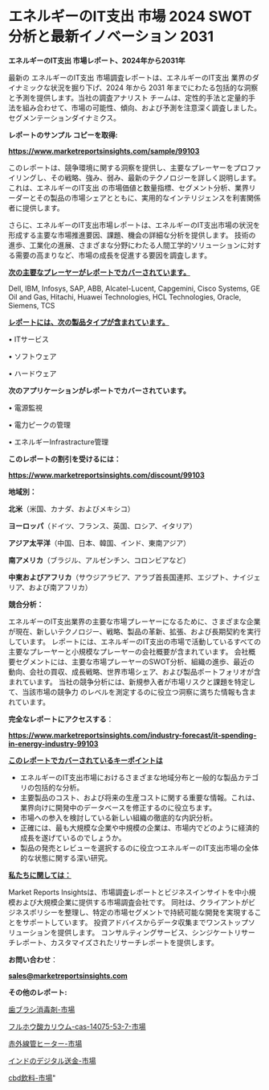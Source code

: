 # エネルギーのIT支出 市場 2024 SWOT 分析と最新イノベーション 2031

<strong>エネルギーのIT支出 市場レポート、2024年から2031年</strong>

最新の エネルギーのIT支出 市場調査レポートは、エネルギーのIT支出 業界のダイナミックな状況を掘り下げ、2024 年から 2031 年までにわたる包括的な洞察と予測を提供します。当社の調査アナリスト チームは、定性的手法と定量的手法を組み合わせて、市場の可能性、傾向、および予測を注意深く調査しました。 セグメンテーションダイナミクス。



<strong>レポートのサンプル コピーを取得:</strong> <a href=https://www.marketreportsinsights.com/sample/99103>

<strong><u>https://www.marketreportsinsights.com/sample/99103</u></strong></a>

このレポートは、競争環境に関する洞察を提供し、主要なプレーヤーをプロファイリングし、その戦略、強み、弱み、最新のテクノロジーを詳しく説明します。 これは、エネルギーのIT支出 の市場価値と数量指標、セグメント分析、業界リーダーとその製品の市場シェアとともに、実用的なインテリジェンスを利害関係者に提供します。

さらに、エネルギーのIT支出市場レポートは、エネルギーのIT支出市場の状況を形成する主要な市場推進要因、課題、機会の詳細な分析を提供します。 技術の進歩、工業化の進展、さまざまな分野にわたる人間工学的ソリューションに対する需要の高まりなど、市場の成長を促進する要因を調査します。



<strong><u>次の主要なプレーヤーがレポートでカバーされています。</u></strong>

Dell, IBM, Infosys, SAP, ABB, Alcatel-Lucent, Capgemini, Cisco Systems, GE Oil and Gas, Hitachi, Huawei Technologies, HCL Technologies, Oracle, Siemens, TCS



<strong><u><b>レポートには、次の製品タイプが含まれています。</b></u></strong>

• ITサービス

• ソフトウェア

• ハードウェア



<strong><b>次のアプリケーションがレポートでカバーされています。</b></strong>

• 電源監視

• 電力ピークの管理

• エネルギーInfrastracture管理



<strong><b>このレポートの割引を受けるには：</b></strong><a href=https://www.marketreportsinsights.com/discount/99103>

<strong><u>https://www.marketreportsinsights.com/discount/99103</u></strong></a>



<strong>地域別：</strong>



<strong>北米</strong>（米国、カナダ、およびメキシコ）



<strong>ヨーロッパ</strong>（ドイツ、フランス、英国、ロシア、イタリア）



<strong>アジア太平洋</strong>（中国、日本、韓国、インド、東南アジア）



<strong>南アメリカ</strong>（ブラジル、アルゼンチン、コロンビアなど）



<strong>中東およびアフリカ</strong>（サウジアラビア、アラブ首長国連邦、エジプト、ナイジェリア、および南アフリカ）



<strong>競合分析：</strong>

エネルギーのIT支出業界の主要な市場プレーヤーになるために、さまざまな企業が現在、新しいテクノロジー、戦略、製品の革新、拡張、および長期契約を実行しています。 レポートには、エネルギーのIT支出の市場で活動しているすべての主要なプレーヤーと小規模なプレーヤーの会社概要が含まれています。 会社概要セグメントには、主要な市場プレーヤーのSWOT分析、組織の進歩、最近の動向、会社の買収、成長戦略、世界市場シェア、および製品ポートフォリオが含まれています。 当社の競争分析には、新規参入者が市場リスクと課題を特定して、当該市場の競争力 のレベルを測定するのに役立つ洞察に満ちた情報も含まれています。



<strong>完全なレポートにアクセスする</strong>：

<a href=https://www.marketreportsinsights.com/industry-forecast/it-spending-in-energy-industry-99103>

<strong><u>https://www.marketreportsinsights.com/industry-forecast/it-spending-in-energy-industry-99103</u></strong></a>



<strong><u><b>このレポートでカバーされているキーポイントは</b></u></strong>
<ul>
  <li>エネルギーのIT支出市場におけるさまざまな地域分布と一般的な製品カテゴリの包括的な分析。</li>
  <li>主要製品のコスト、および将来の生産コストに関する重要な情報。これは、業界向けに開発中のデータベースを修正するのに役立ちます。</li>
  <li>市場への参入を検討している新しい組織の徹底的な内訳分析。</li>
  <li>正確には、最も大規模な企業や中規模の企業は、市場内でどのように経済的成長を遂げているのでしょうか。</li>
  <li>製品の発売とレビューを選択するのに役立つエネルギーのIT支出市場の全体的な状態に関する深い研究。</li>
</ul>


<strong><u><b>私たちに関しては：</b></u></strong>

Market Reports Insightsは、市場調査レポートとビジネスインサイトを中小規模および大規模企業に提供する市場調査会社です。 同社は、クライアントがビジネスポリシーを整理し、特定の市場セグメントで持続可能な開発を実現することをサポートしています。 投資アドバイスからデータ収集までワンストップソリューションを提供します。 コンサルティングサービス、シンジケートリサーチレポート、カスタマイズされたリサーチレポートを提供します。



<strong><b>お問い合わせ</b></strong>：

<a href=mailto:sales@marketreportsinsights.com>

<strong><u>sales@marketreportsinsights.com</u></strong></a>



<strong>その他のレポート:</strong>

<a href=https://www.linkedin.com/pulse/歯ブラシ消毒剤-市場-2023-推進要因と成長機会-2030-consumer-connection-collective-360-dbi5f/>歯ブラシ消毒剤-市場</a>

<a href=https://www.linkedin.com/pulse/フルホウ酸カリウム-cas-14075-53-7-市場-2023-swot-bqojf/>フルホウ酸カリウム-cas-14075-53-7-市場</a>

<a href=https://www.linkedin.com/pulse/赤外線管ヒーター-市場-2023-競争分析と事業成長-2030-pr-news-hub-zuzgf/>赤外線管ヒーター-市場</a>

<a href=https://www.linkedin.com/pulse/インドのデジタル送金-市場-2023-新興市場-将来の動向と市場需要-r30if/>インドのデジタル送金-市場</a>

<a href=https://www.linkedin.com/pulse/cbd飲料-市場-2023-新興市場-将来の動向と市場需要-2030-ldq0f/>cbd飲料-市場</a>"
